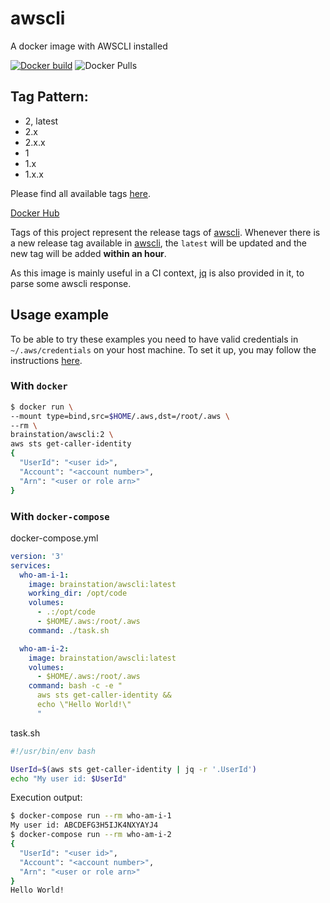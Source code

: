 # awscli
A docker image with AWSCLI installed

[![Docker build](https://img.shields.io/docker/cloud/build/brainstation/awscli?label=build&logo=docker)](https://hub.docker.com/r/brainstation/awscli/builds)
![Docker Pulls](https://img.shields.io/docker/pulls/brainstation/awscli.svg?label=pulls&logo=docker)

## Tag Pattern:
- 2, latest
- 2.x
- 2.x.x
- 1
- 1.x
- 1.x.x

Please find all available tags [here](https://hub.docker.com/r/brainstation/awscli/tags).

[Docker Hub](https://hub.docker.com/r/brainstation/awscli)

Tags of this project represent the release tags of [awscli](https://github.com/aws/awscli). Whenever there is a new release tag available in [awscli](https://github.com/aws/awscli), the `latest` will be updated and the new tag will be added **within an hour**.

As this image is mainly useful in a CI context, [jq](https://stedolan.github.io/jq/) is also provided in it, to parse some awscli response.

## Usage example

To be able to try these examples you need to have valid credentials in `~/.aws/credentials` on your host machine. To set it up, you may follow the instructions [here](https://github.com/aws/awscli#getting-started).

### With `docker`
```bash
$ docker run \
--mount type=bind,src=$HOME/.aws,dst=/root/.aws \
--rm \
brainstation/awscli:2 \
aws sts get-caller-identity
{
  "UserId": "<user id>",
  "Account": "<account number>",
  "Arn": "<user or role arn>"
}
```

### With `docker-compose`

docker-compose.yml
```yml
version: '3'
services:
  who-am-i-1:
    image: brainstation/awscli:latest
    working_dir: /opt/code
    volumes:
      - .:/opt/code
      - $HOME/.aws:/root/.aws
    command: ./task.sh

  who-am-i-2:
    image: brainstation/awscli:latest
    volumes:
      - $HOME/.aws:/root/.aws
    command: bash -c -e "
      aws sts get-caller-identity &&
      echo \"Hello World!\"
      "
```

task.sh
```bash
#!/usr/bin/env bash

UserId=$(aws sts get-caller-identity | jq -r '.UserId')
echo "My user id: $UserId"
```

Execution output:
```bash
$ docker-compose run --rm who-am-i-1
My user id: ABCDEFG3H5IJK4NXYAYJ4
$ docker-compose run --rm who-am-i-2
{
  "UserId": "<user id>",
  "Account": "<account number>",
  "Arn": "<user or role arn>"
}
Hello World!
```
